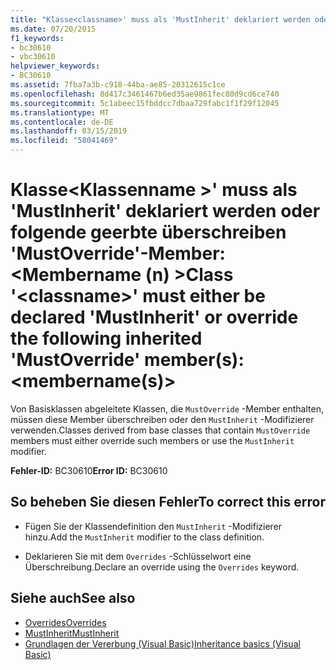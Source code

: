 ```yaml
---
title: "Klasse<classname>' muss als 'MustInherit' deklariert werden oder folgende geerbte überschreiben 'MustOverride'-Member: < Membername (n) >"
ms.date: 07/20/2015
f1_keywords:
- bc30610
- vbc30610
helpviewer_keywords:
- BC30610
ms.assetid: 7fba7a3b-c918-44ba-ae85-20312615c1ce
ms.openlocfilehash: 8d417c3461467b6ed35ae9861fec80d9cd6ce740
ms.sourcegitcommit: 5c1abeec15fbddcc7dbaa729fabc1f1f29f12045
ms.translationtype: MT
ms.contentlocale: de-DE
ms.lasthandoff: 03/15/2019
ms.locfileid: "58041469"
---
```

# <a name="class-classname-must-either-be-declared-mustinherit-or-override-the-following-inherited-mustoverride-members-membernames"></a><span data-ttu-id="b49b8-102">Klasse\<Klassenname >' muss als 'MustInherit' deklariert werden oder folgende geerbte überschreiben 'MustOverride'-Member: \<Membername (n) ></span><span class="sxs-lookup"><span data-stu-id="b49b8-102">Class '\<classname>' must either be declared 'MustInherit' or override the following inherited 'MustOverride' member(s): \<membername(s)></span></span>
<span data-ttu-id="b49b8-103">Von Basisklassen abgeleitete Klassen, die `MustOverride` -Member enthalten, müssen diese Member überschreiben oder den `MustInherit` -Modifizierer verwenden.</span><span class="sxs-lookup"><span data-stu-id="b49b8-103">Classes derived from base classes that contain `MustOverride` members must either override such members or use the `MustInherit` modifier.</span></span>  
  
 <span data-ttu-id="b49b8-104">**Fehler-ID:** BC30610</span><span class="sxs-lookup"><span data-stu-id="b49b8-104">**Error ID:** BC30610</span></span>  
  
## <a name="to-correct-this-error"></a><span data-ttu-id="b49b8-105">So beheben Sie diesen Fehler</span><span class="sxs-lookup"><span data-stu-id="b49b8-105">To correct this error</span></span>  
  
-   <span data-ttu-id="b49b8-106">Fügen Sie der Klassendefinition den `MustInherit` -Modifizierer hinzu.</span><span class="sxs-lookup"><span data-stu-id="b49b8-106">Add the `MustInherit` modifier to the class definition.</span></span>  
  
-   <span data-ttu-id="b49b8-107">Deklarieren Sie mit dem `Overrides` -Schlüsselwort eine Überschreibung.</span><span class="sxs-lookup"><span data-stu-id="b49b8-107">Declare an override using the `Overrides` keyword.</span></span>  
  
## <a name="see-also"></a><span data-ttu-id="b49b8-108">Siehe auch</span><span class="sxs-lookup"><span data-stu-id="b49b8-108">See also</span></span>

- [<span data-ttu-id="b49b8-109">Overrides</span><span class="sxs-lookup"><span data-stu-id="b49b8-109">Overrides</span></span>](../../visual-basic/language-reference/modifiers/overrides.md)
- [<span data-ttu-id="b49b8-110">MustInherit</span><span class="sxs-lookup"><span data-stu-id="b49b8-110">MustInherit</span></span>](../../visual-basic/language-reference/modifiers/mustinherit.md)
- [<span data-ttu-id="b49b8-111">Grundlagen der Vererbung (Visual Basic)</span><span class="sxs-lookup"><span data-stu-id="b49b8-111">Inheritance basics (Visual Basic)</span></span>](~/docs/visual-basic/programming-guide/language-features/objects-and-classes/inheritance-basics.md)

